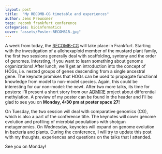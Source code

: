```yaml
---
layout: post
title:  "My RECOMB-CG timetable and experiences"
author: Jens Preussner
tags: recomb frankfurt conference
categories: bioinformatics
cover: "assets/Poster-RECOMB15.jpg"
---
```


A week from today, the [RECOMB-CG](https://applbio.biologie.uni-frankfurt.de/recombcg2015/) will take place in Frankfurt. Starting with the investigation of a
allohexaploid member of the mustard plant family, the first two sessions generally deal with scaffolding, synteny and the order of genomes. Intersting,
if you want to learn something about genome organizations! After lunch, we'll get an introduction into the concept of HOGs, i.e. nested groups of genes descending from a single ancestral gene.
The keynote promises that HOGs can be used to propagate functional knowledge from model to non-model species. Again, this could be interesting for our non-model: the newt.
After two more talks, its time for posters: I'll present a short story from our [ADMIRE](https://github.molgen.mpg.de/loosolab/admire) project about differential methylation. 
A preview of my poster can be found in the header and I'll be glad to see you on **Monday, 4:30 pm at poster space 27!**

On Tuesday, the two session will deal with comparative genomics (CG), which is also a part of the conference title. The keynotes will cover genome evolution and profiling of microbial populations with shotgun metagenomics.
On Wednesday, keynotes will expand on genome evolution in bacteria and plants. During the conference, I will try to update this post with my thoughts, experiences and questions on the talks that I attended.

See you on Monday!
